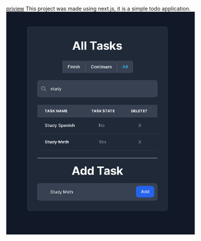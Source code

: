[priview](https://6538049a57a1ac000840c14d--clinquant-rabanadas-7af737.netlify.app/)
This project was made using next.js, it is a simple todo application.
![Sample photo](22102023.png)